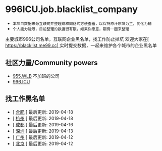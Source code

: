 # 996ICU.job.blacklist_company
- `本项目数据来源互联网并整理成相同格式方便查看，以保持原汁原味为主，优化为辅`
- `个人能力能限，目前整理的数据很有限，如果你愿意，期待一起来整理`

主要城市996公司名单，互联网企业黑名单，找工作防止掉坑
欢迎大家在[ [https://blacklist.me99.cc] ](https://blacklist.me99.cc) 实时提交数据，一起来维护各个城市的企业黑名单

## 社区力量/Community powers 
- [955.WLB](https://github.com/ZuopanYao/955.WLB) 不加班的公司
- [996.ICU](https://github.com/ZuopanYao/996.ICU)

## 找工作黑名单
- [ [合肥](https://github.com/it-job-blacklist/996ICU.job.blacklist_company/blob/master/Hefei.md) ] 最后更新: 2019-04-18
- [ [杭州](https://github.com/it-job-blacklist/996ICU.job.blacklist_company/blob/master/Hangzhou.md) ] 最后更新: 2019-04-18
- [ [成都](https://github.com/it-job-blacklist/996ICU.job.blacklist_company/blob/master/Chengdu.md) ] 最后更新: 2019-04-16
- [ [深圳](https://github.com/it-job-blacklist/996ICU.job.blacklist_company/blob/master/Shenzhen.md) ] 最后更新: 2019-04-13
- [ [广州](https://github.com/it-job-blacklist/996ICU.job.blacklist_company/blob/master/Guangzhou.md) ] 最后更新: 2019-04-12
- [ [北京](https://github.com/it-job-blacklist/996ICU.job.blacklist_company/blob/master/Beijing.md) ] 最后更新: 2019-04-12
